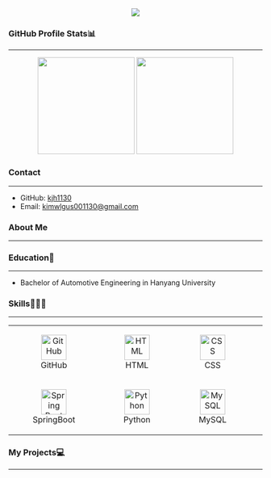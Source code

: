 <div align="center">
  <img src="https://capsule-render.vercel.app/api?type=venom&color=gradient&customColorList=2&height=200&section=header&text=Hi%20there!%20I'm%20Jihyun%20Kim&fontSize=50"/>
</div>

### GitHub Profile Stats📊
---
<div align="center">
  <img src="https://github-readme-stats.vercel.app/api?username=kjh1130&show_icons=true&theme=transparent&bg_color=00000000&title_color=2e949f&text_color=ffffff&icon_color=2e949f&border_color=2e949f" height=192px />
  <img src="https://github-readme-stats.vercel.app/api/top-langs/?username=kjh1130&layout=compact&text_color=ffffff&title_color=2e949f&bg_color=00000000&border_color=2e949f" height=192px/>
</div>

### Contact
---
- GitHub: [kjh1130](https://github.com/kjh1130)
- Email: kimwlgus001130@gmail.com


### About Me
---


### Education🏫
---
  - Bachelor of Automotive Engineering in Hanyang University

<!-- <h3 align="center">Awards</h3> -->

### Skills👨🏻‍💻
---
<div align="center">
	<table>
		<tr>
			<td>
				<figure style="display: block; text-align: center;">
					<img width="50" src="https://raw.githubusercontent.com/marwin1991/profile-technology-icons/refs/heads/main/icons/github.png" alt="GitHub" title="GitHub"/>
					<div text-align: center>GitHub</div>
				</figure>
			</td>
			<td>
				<figure style="display: block; text-align: center;">
					<img width="50" src="https://raw.githubusercontent.com/marwin1991/profile-technology-icons/refs/heads/main/icons/html.png" alt="HTML" title="HTML"/>
					<div text-align: center>HTML</div>
				</figure>
			</td>
			<td>
				<figure style="display: block; text-align: center;">
					<img width="50" src="https://raw.githubusercontent.com/marwin1991/profile-technology-icons/refs/heads/main/icons/css.png" alt="CSS" title="CSS"/>
					<div text-align: center>CSS</div>
				</figure>
			</td>
			<td>
				<figure style="display: block; text-align: center;">
					<img width="50" src="https://raw.githubusercontent.com/marwin1991/profile-technology-icons/refs/heads/main/icons/javascript.png" alt="JavaScript" title="JavaScript"/>
					<div text-align: center>JavaScript</div>
				</figure>
			</td>
			<td>
				<figure style="display: block; text-align: center;">
					<img width="50" src="https://raw.githubusercontent.com/marwin1991/profile-technology-icons/refs/heads/main/icons/react.png" alt="React" title="React"/>
					<div text-align: center>React</div>
				</figure>
			</td>
			<td>
				<figure style="display: block; text-align: center;">
					<img width="50" src="https://raw.githubusercontent.com/marwin1991/profile-technology-icons/refs/heads/main/icons/java.png" alt="Java" title="Java"/>
					<div text-align: center>Java</div>
				</figure>
			</td>
		</tr>
		<tr>
			<td>
				<figure style="display: block; text-align: center;">
					<img width="50" src="https://raw.githubusercontent.com/marwin1991/profile-technology-icons/refs/heads/main/icons/spring_boot.png" alt="Spring Boot" title="Spring Boot" align="center"/>
					<div text-align: center>SpringBoot</div>
				</figure>
			</td>
			<td>
				<figure style="display: block; text-align: center;">
					<img width="50" src="https://raw.githubusercontent.com/marwin1991/profile-technology-icons/refs/heads/main/icons/python.png" alt="Python" title="Python"/>
					<div text-align: center>Python</div>
				</figure>
			</td>
			<td>
				<figure style="display: block; text-align: center;">
					<img width="50" src="https://raw.githubusercontent.com/marwin1991/profile-technology-icons/refs/heads/main/icons/mysql.png" alt="MySQL" title="MySQL"/>
					<div text-align: center>MySQL</div>
				</figure>
			</td>
			<td>
				<figure style="display: block; text-align: center;">
					<img width="50" src="https://raw.githubusercontent.com/marwin1991/profile-technology-icons/refs/heads/main/icons/docker.png" alt="Docker" title="Docker"/>
					<div text-align: center>Docker</div>
				</figure>
			</td>
			<td>
				<figure style="display: block; text-align: center;">
					<img width="50" src="https://raw.githubusercontent.com/marwin1991/profile-technology-icons/refs/heads/main/icons/c++.png" alt="C++" title="C++"/>
					<div text-align: center>C++</div>
				</figure>
			</td>
		</tr>
	</table>
</div>
  
### My Projects💻
---
